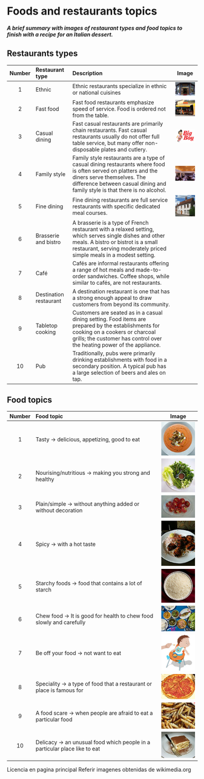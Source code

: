 # **Foods and restaurants topics**

***A brief summary with images of restaurant types and food topics to finish with a recipe for an Italian dessert.***

## **Restaurants types**

**Number** | **Restaurant type** | **Description** | **Image**
:--: |:-- | :-- |:--:
1 | Ethnic | Ethnic restaurants specialize in ethnic or national cuisines |![](https://github.com/fgcoca/English-topics/blob/master/128px/Chino.jpg)
2 | Fast food | Fast food restaurants emphasize speed of service. Food is ordered not from the table. |![](https://github.com/fgcoca/English-topics/blob/master/128px/FastFood.jpg)
3 | Casual dining | Fast casual restaurants are primarily chain restaurants. Fast casual restaurants usually do not offer full table service, but many offer non-disposable plates and cutlery.  |![](https://github.com/fgcoca/English-topics/blob/master/128px/BigBoy.jpg)
4 | Family style | Family style restaurants are a type of casual dining restaurants where food is often served on platters and the diners serve themselves. The difference between casual dining and family style is that there is no alcohol.  |![](https://github.com/fgcoca/English-topics/blob/master/128px/FamilyS.jpg)
5 | Fine dining | Fine dining restaurants are full service restaurants with specific dedicated meal courses. |![](https://github.com/fgcoca/English-topics/blob/master/128px/FineD.jpg)
6 | Brasserie and bistro | A brasserie is a type of French restaurant with a relaxed setting, which serves single dishes and other meals. A bistro or bistrot is a small restaurant, serving moderately priced simple meals in a modest setting. |![]()
7 | Café | Cafés are informal restaurants offering a range of hot meals and made-to-order sandwiches. Coffee shops, while similar to cafés, are not restaurants. |![]()
8 | Destination restaurant | A destination restaurant is one that has a strong enough appeal to draw customers from beyond its community. |![]()
9 | Tabletop cooking | Customers are seated as in a casual dining setting. Food items are prepared by the establishments for cooking on a cookers or charcoal grills; the customer has control over the heating power of the appliance. |![]()
10 | Pub | Traditionally, pubs were primarily drinking establishments with food in a secondary position. A typical pub has a large selection of beers and ales on tap. |![]()

## **Food topics**

**Number** |**Food topic** | **Image**
:--: |:-- | :--: 
1 | Tasty -> delicious, appetizing, good to eat |![](https://github.com/fgcoca/English-topics/blob/master/128px/Tasty.jpg)
2 | Nourising/nutritious -> making you strong and healthy| ![](https://github.com/fgcoca/English-topics/blob/master/128px/Salad.jpg) 
3 | Plain/simple -> without anything added or without decoration | ![](https://github.com/fgcoca/English-topics/blob/master/128px/Tomatoes.jpg) 
4 | Spicy -> with a hot taste | ![](https://github.com/fgcoca/English-topics/blob/master/128px/Chicken_Tikka.jpg)
5 | Starchy foods -> food that contains a lot of starch | ![](https://github.com/fgcoca/English-topics/blob/master/128px/Rice.jpg)
6 | Chew food -> It is good for health to chew food slowly and carefully | ![](https://github.com/fgcoca/English-topics/blob/master/128px/Thai_lunch.jpg)
7 | Be off your food -> not want to eat | ![](https://github.com/fgcoca/English-topics/blob/master/128px/BabyRE.png)
8 | Speciality -> a type of food that a restaurant or place is famous for | ![](https://github.com/fgcoca/English-topics/blob/master/128px/pizza.jpg)
9 | A food scare -> when people are afraid to eat a particular food | ![](https://github.com/fgcoca/English-topics/blob/master/128px/worm.jpg) 
10 | Delicacy -> an unusual food which people in a particular place like to eat | ![](https://github.com/fgcoca/English-topics/blob/master/128px/Tiramisu.jpg)

Licencia en pagina principal
Referir imagenes obtenidas de wikimedia.org





